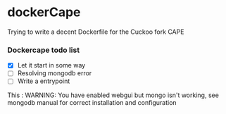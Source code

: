# dockerCape
Trying to write a decent Dockerfile for the Cuckoo fork CAPE

### Dockercape todo list
- [X] Let it start in some way
- [ ] Resolving mongodb error
- [ ] Write a entrypoint

This : WARNING: You have enabled webgui but mongo isn't working, see mongodb manual for correct installation and configuration